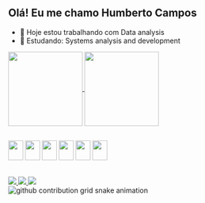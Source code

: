 ## Olá! Eu me chamo Humberto Campos 


- 🔭 Hoje estou trabalhando com Data analysis
- 🌱 Estudando: Systems analysis and development

<a href="https://github.com/HumbertoCF/github-readme-stats">
  <img height=150 align="center" src="https://github-readme-stats.vercel.app/api?username=HumbertoCF&theme=radical&show_icons=true"" />
</a>
<a href="https://github.com/anuraghazra/convoychat">
  <img height=150 align="center" src="https://github-readme-stats.vercel.app/api/top-langs?username=HumbertoCF&layout=compact&langs_count=8&card_width=32&theme=radical" />
</a>

##

<div style="display: inline_block">
<img src="https://cdn.jsdelivr.net/gh/devicons/devicon@latest/icons/python/python-original.svg" height="40" width="30" />
<img src="https://cdn.jsdelivr.net/gh/devicons/devicon@latest/icons/postgresql/postgresql-plain-wordmark.svg"height="40" width="30" />
<img src="https://cdn.jsdelivr.net/gh/devicons/devicon@latest/icons/mysql/mysql-original.svg"height="40" width="30"/>
<img src="https://cdn.jsdelivr.net/gh/devicons/devicon@latest/icons/html5/html5-original.svg"height="40" width="30"/>
<img src="https://cdn.jsdelivr.net/gh/devicons/devicon@latest/icons/css3/css3-original.svg"height="40" width="30"/>
<img src="https://cdn.jsdelivr.net/gh/devicons/devicon@latest/icons/javascript/javascript-original.svg"height="40" width="30"/>  
</div>

##
<div>
<a href="https://www.linkedin.com/in/humberto-campos-90b063194/?trk=opento_sprofile_topcard">
  <img src="https://img.shields.io/badge/LinkedIn-0077B5?style=for-the-badge&logo=linkedin&logoColor=white"

<a href="betinhocampos4@hotmail.com">
  <img src="https://img.shields.io/badge/Microsoft_Outlook-0078D4?style=for-the-badge&logo=microsoft-outlook&logoColor=white">
    
<a href="https://www.instagram.com/1berto_c/">
  <img src="https://img.shields.io/badge/Instagram-E4405F?style=for-the-badge&logo=instagram&logoColor=white">
  
</a>
</div>

<picture>
  <source media="(prefers-color-scheme: dark)" srcset="https://raw.githubusercontent.com/HumbertoCF/HumbertoCF/output/github-contribution-grid-snake-dark.svg">
  <source media="(prefers-color-scheme: light)" srcset="https://raw.githubusercontent.com/HumbertoCF/HumbertoCF/output/github-contribution-grid-snake.svg">
  <img alt="github contribution grid snake animation" src="https://raw.githubusercontent.com/HumbertoCF/HumbertoCF/output/github-contribution-grid-snake.svg">
</picture>
                   
          
          

